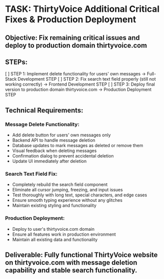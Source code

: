 # TASK: ThirtyVoice Additional Critical Fixes & Production Deployment

## Objective: Fix remaining critical issues and deploy to production domain thirtyvoice.com

## STEPs:
[ ] STEP 1: Implement delete functionality for users' own messages -> Full-Stack Development STEP
[ ] STEP 2: Fix search text field properly (still not working correctly) -> Frontend Development STEP
[ ] STEP 3: Deploy final version to production domain thirtyvoice.com -> Production Deployment STEP

## Technical Requirements:

### Message Delete Functionality:
- Add delete button for users' own messages only
- Backend API to handle message deletion
- Database updates to mark messages as deleted or remove them
- Visual feedback when deleting messages
- Confirmation dialog to prevent accidental deletion
- Update UI immediately after deletion

### Search Text Field Fix:
- Completely rebuild the search field component
- Eliminate all cursor jumping, freezing, and input issues
- Test thoroughly with long text, special characters, and edge cases
- Ensure smooth typing experience without any glitches
- Maintain existing styling and functionality

### Production Deployment:
- Deploy to user's thirtyvoice.com domain
- Ensure all features work in production environment
- Maintain all existing data and functionality

## Deliverable: Fully functional ThirtyVoice website on thirtyvoice.com with message deletion capability and stable search functionality.